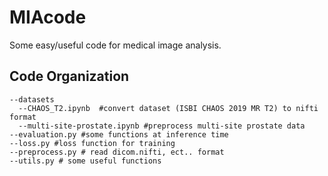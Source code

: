 # MIAcode
Some easy/useful code for medical image analysis.

## Code Organization
```
--datasets
  --CHAOS_T2.ipynb  #convert dataset (ISBI CHAOS 2019 MR T2) to nifti format
  --multi-site-prostate.ipynb #preprocess multi-site prostate data
--evaluation.py #some functions at inference time
--loss.py #loss function for training
--preprocess.py # read dicom.nifti, ect.. format
--utils.py # some useful functions
```
